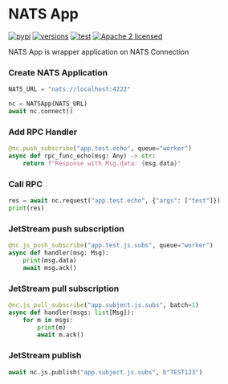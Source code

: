 # NATS App

[![pypi](https://img.shields.io/pypi/v/nats_app.svg)](https://pypi.python.org/pypi/nats_app)
[![versions](https://img.shields.io/pypi/pyversions/nats_app.svg)](https://github.com/centum/nats_app)
[![test](https://github.com/centum/nats_app/actions/workflows/test.yml/badge.svg)](https://github.com/centum/nats_app/actions/workflows/test.yml)
[![Apache 2 licensed](https://img.shields.io/badge/license-Apache2-blue.svg)](https://raw.githubusercontent.com/centum/nats_app/refs/heads/master/LICENSE)

NATS App is wrapper application on NATS Connection

### Create NATS Application

```python
NATS_URL = "nats://localhost:4222"

nc = NATSApp(NATS_URL)
await nc.connect()
```

### Add RPC Handler

```python
@nc.push_subscribe("app.test.echo", queue="worker")
async def rpc_func_echo(msg: Any) -> str:
    return f"Response with Msg.data: {msg.data}"
```

### Call RPC
```python
res = await nc.request("app.test.echo", {"args": ["test"]})
print(res)
```

### JetStream push subscription

```python
@nc.js_push_subscribe("app.test.js.subs", queue="worker")
async def handler(msg: Msg):
    print(msg.data)
    await msg.ack()
```

### JetStream pull subscription

```python
@nc.js_pull_subscribe("app.subject.js.subs", batch=1)
async def handler(msgs: list[Msg]):
    for m in msgs:
        print(m)
        await m.ack()
```

### JetStream publish

```python
await nc.js.publish("app.subject.js.subs", b"TEST123")
```


